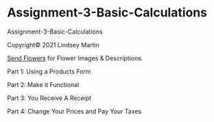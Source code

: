 # Assignment-3-Basic-Calculations
Assignment-3-Basic-Calculations

Copyright&copy; 2021 Lindsey Martin

<p><a href="https://www.sendflowers.com/">Send Flowers</a> for Flower Images & Descriptions.</p>

<p>Part 1: Using a Products Form </p>
<p>Part 2: Make it Functional</p>
<p>Part 3: You Receive A Receipt</p>
<p>Part 4: Change Your Prices and Pay Your Taxes</p>
